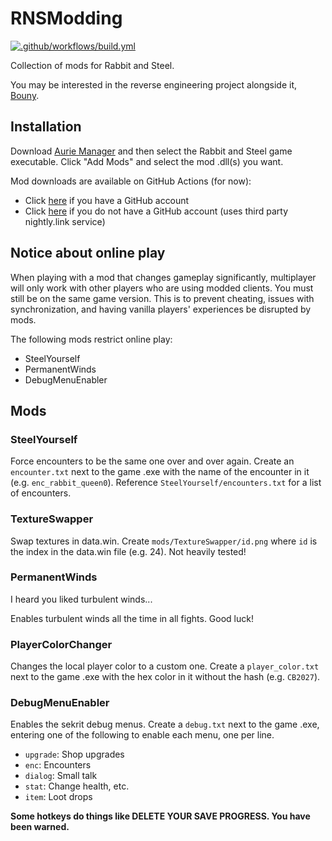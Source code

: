 # RNSModding

[![.github/workflows/build.yml](https://github.com/NotNite/RNSModding/actions/workflows/build.yml/badge.svg?branch=main)](https://github.com/NotNite/RNSModding/actions/workflows/build.yml)

Collection of mods for Rabbit and Steel.

You may be interested in the reverse engineering project alongside it, [Bouny](https://github.com/NotNite/Bouny).

## Installation

Download [Aurie Manager](https://github.com/AurieFramework/Aurie/releases/latest) and then select the Rabbit and Steel game executable. Click "Add Mods" and select the mod .dll(s) you want.

Mod downloads are available on GitHub Actions (for now):

- Click [here](https://github.com/NotNite/RNSModding/actions/workflows/build.yml?query=branch%3Amain) if you have a GitHub account
- Click [here](https://nightly.link/NotNite/RNSModding/workflows/build/main) if you do not have a GitHub account (uses third party nightly.link service)

## Notice about online play

When playing with a mod that changes gameplay significantly, multiplayer will only work with other players who are using modded clients. You must still be on the same game version. This is to prevent cheating, issues with synchronization, and having vanilla players' experiences be disrupted by mods.

The following mods restrict online play:

- SteelYourself
- PermanentWinds
- DebugMenuEnabler

## Mods

### SteelYourself

Force encounters to be the same one over and over again. Create an `encounter.txt` next to the game .exe with the name of the encounter in it (e.g. `enc_rabbit_queen0`). Reference `SteelYourself/encounters.txt` for a list of encounters.

### TextureSwapper

Swap textures in data.win. Create `mods/TextureSwapper/id.png` where `id` is the index in the data.win file (e.g. 24). Not heavily tested!

### PermanentWinds

I heard you liked turbulent winds...

Enables turbulent winds all the time in all fights. Good luck!

### PlayerColorChanger

Changes the local player color to a custom one. Create a `player_color.txt` next to the game .exe with the hex color in it without the hash (e.g. `CB2027`).

### DebugMenuEnabler

Enables the sekrit debug menus. Create a `debug.txt` next to the game .exe, entering one of the following to enable each menu, one per line.

- `upgrade`: Shop upgrades
- `enc`: Encounters
- `dialog`: Small talk
- `stat`: Change health, etc.
- `item`: Loot drops

**Some hotkeys do things like DELETE YOUR SAVE PROGRESS. You have been warned.**
